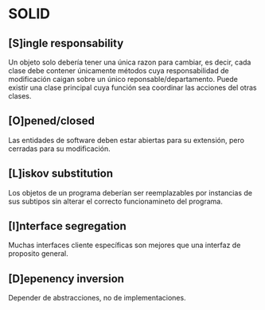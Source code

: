 # SOLID

## [S]ingle responsability
Un objeto solo debería tener una única razon para cambiar, es decir, cada clase debe contener únicamente
métodos cuya responsabilidad de modificación caigan sobre un único reponsable/departamento.
Puede existir una clase principal cuya función sea coordinar las acciones del otras clases.

## [O]pened/closed
Las entidades de software deben estar abiertas para su extensión, pero cerradas para su modificación.

## [L]iskov substitution
Los objetos de un programa deberían ser reemplazables por instancias de sus subtipos sin alterar el correcto funcionamineto del programa.

## [I]nterface segregation
Muchas interfaces cliente específicas son mejores que una interfaz de proposito general.

## [D]epenency inversion
Depender de abstracciones, no de implementaciones.


